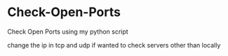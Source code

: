 # Check-Open-Ports
Check Open Ports using my python script

change the ip in tcp and udp if wanted to check  servers other than locally
